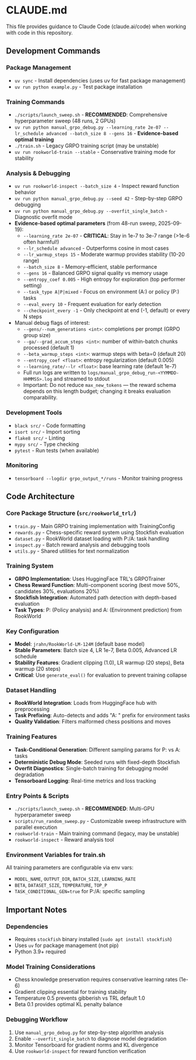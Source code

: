 # CLAUDE.md

This file provides guidance to Claude Code (claude.ai/code) when working with code in this repository.

## Development Commands

### Package Management
- `uv sync` - Install dependencies (uses uv for fast package management)
- `uv run python example.py` - Test package installation

### Training Commands
- `./scripts/launch_sweep.sh` - **RECOMMENDED**: Comprehensive hyperparameter sweep (48 runs, 2 GPUs)
- `uv run python manual_grpo_debug.py --learning_rate 2e-07 --lr_schedule advanced --batch_size 8 --gens 16` - **Evidence-based optimal training**
- `./train.sh` - Legacy GRPO training script (may be unstable)
- `uv run rookworld-train --stable` - Conservative training mode for stability

### Analysis & Debugging
- `uv run rookworld-inspect --batch_size 4` - Inspect reward function behavior
- `uv run python manual_grpo_debug.py --seed 42` - Step-by-step GRPO debugging
- `uv run python manual_grpo_debug.py --overfit_single_batch` - Diagnostic overfit mode
- **Evidence-based optimal parameters** (from 48-run sweep, 2025-09-19):
  - `--learning_rate 2e-07` - **CRITICAL**: Stay in 1e-7 to 3e-7 range (>1e-6 often harmful!)
  - `--lr_schedule advanced` - Outperforms cosine in most cases
  - `--lr_warmup_steps 15` - Moderate warmup provides stability (10-20 range)
  - `--batch_size 8` - Memory-efficient, stable performance
  - `--gens 16` - Balanced GRPO signal quality vs memory usage
  - `--entropy_coef 0.005` - High entropy for exploration (top performer setting)
  - `--task_type A|P|mixed` - Focus on environment (A:) or policy (P:) tasks
  - `--eval_every 10` - Frequent evaluation for early detection
  - `--checkpoint_every -1` - Only checkpoint at end (-1, default) or every N steps
- Manual debug flags of interest:
  - `--gens/--num_generations <int>`: completions per prompt (GRPO group size)
  - `--ga/--grad_accum_steps <int>`: number of within-batch chunks processed (default 1)
  - `--beta_warmup_steps <int>`: warmup steps with beta=0 (default 20)
  - `--entropy_coef <float>`: entropy regularization (default 0.005)
  - `--learning_rate/--lr <float>`: base learning rate (default 1e-7)
  - Full run logs are written to `logs/manual_grpo_debug_run-<YYMMDD-HHMMSS>.log` and streamed to stdout
  - Important: Do not reduce `max_new_tokens` — the reward schema depends on this length budget; changing it breaks evaluation comparability.

### Development Tools
- `black src/` - Code formatting
- `isort src/` - Import sorting
- `flake8 src/` - Linting
- `mypy src/` - Type checking
- `pytest` - Run tests (when available)

### Monitoring
- `tensorboard --logdir grpo_output_*/runs` - Monitor training progress

## Code Architecture

### Core Package Structure (`src/rookworld_trl/`)
- `train.py` - Main GRPO training implementation with TrainingConfig
- `rewards.py` - Chess-specific reward system using Stockfish evaluation
- `dataset.py` - RookWorld dataset loading with P:/A: task handling
- `inspect.py` - Batch reward analysis and debugging tools
- `utils.py` - Shared utilities for text normalization

### Training System
- **GRPO Implementation**: Uses HuggingFace TRL's GRPOTrainer
- **Chess Reward Function**: Multi-component scoring (best move 50%, candidates 30%, evaluations 20%)
- **Stockfish Integration**: Automated path detection with depth-based evaluation
- **Task Types**: P: (Policy analysis) and A: (Environment prediction) from RookWorld

### Key Configuration
- **Model**: `jrahn/RookWorld-LM-124M` (default base model)
- **Stable Parameters**: Batch size 4, LR 1e-7, Beta 0.005, Advanced LR schedule
- **Stability Features**: Gradient clipping (1.0), LR warmup (20 steps), Beta warmup (20 steps)
- **Critical**: Use `generate_eval()` for evaluation to prevent training collapse

### Dataset Handling
- **RookWorld Integration**: Loads from HuggingFace hub with preprocessing
- **Task Prefixing**: Auto-detects and adds "A: " prefix for environment tasks
- **Quality Validation**: Filters malformed chess positions and moves

### Training Features
- **Task-Conditional Generation**: Different sampling params for P: vs A: tasks
- **Deterministic Debug Mode**: Seeded runs with fixed-depth Stockfish
- **Overfit Diagnostics**: Single-batch training for debugging model degradation
- **Tensorboard Logging**: Real-time metrics and loss tracking

### Entry Points & Scripts
- `./scripts/launch_sweep.sh` - **RECOMMENDED**: Multi-GPU hyperparameter sweep
- `scripts/run_random_sweep.py` - Customizable sweep infrastructure with parallel execution
- `rookworld-train` - Main training command (legacy, may be unstable)
- `rookworld-inspect` - Reward analysis tool

### Environment Variables for train.sh
All training parameters are configurable via env vars:
- `MODEL_NAME`, `OUTPUT_DIR`, `BATCH_SIZE`, `LEARNING_RATE`
- `BETA`, `DATASET_SIZE`, `TEMPERATURE`, `TOP_P`
- `TASK_CONDITIONAL_GEN=true` for P:/A: specific sampling

## Important Notes

### Dependencies
- Requires `stockfish` binary installed (`sudo apt install stockfish`)
- Uses `uv` for package management (not pip)
- Python 3.9+ required

### Model Training Considerations
- Chess knowledge preservation requires conservative learning rates (1e-6)
- Gradient clipping essential for training stability
- Temperature 0.5 prevents gibberish vs TRL default 1.0
- Beta 0.1 provides optimal KL penalty balance

### Debugging Workflow
1. Use `manual_grpo_debug.py` for step-by-step algorithm analysis
2. Enable `--overfit_single_batch` to diagnose model degradation
3. Monitor Tensorboard for gradient norms and KL divergence
4. Use `rookworld-inspect` for reward function verification
